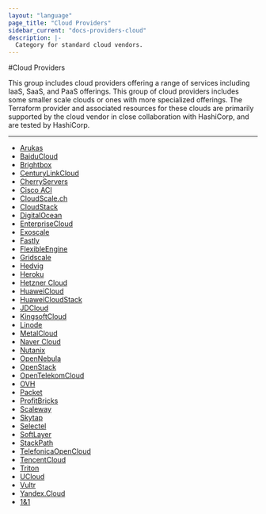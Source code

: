 ```yaml
---
layout: "language"
page_title: "Cloud Providers"
sidebar_current: "docs-providers-cloud"
description: |-
  Category for standard cloud vendors.
---
```


#Cloud Providers

This group includes cloud providers offering a range of services including IaaS,
SaaS, and PaaS offerings. This group of cloud providers includes some smaller
scale clouds or ones with more specialized offerings. The Terraform provider
and associated resources for these clouds are primarily supported by the cloud
vendor in close collaboration with HashiCorp, and are tested by HashiCorp.

---


- [Arukas](/docs/providers/arukas/index.html)
- [BaiduCloud](/docs/providers/baiducloud/index.html)
- [Brightbox](/docs/providers/brightbox/index.html)
- [CenturyLinkCloud](/docs/providers/clc/index.html)
- [CherryServers](/docs/providers/cherryservers/index.html)
- [Cisco ACI](/docs/providers/aci/index.html)
- [CloudScale.ch](/docs/providers/cloudscale/index.html)
- [CloudStack](/docs/providers/cloudstack/index.html)
- [DigitalOcean](/docs/providers/do/index.html)
- [EnterpriseCloud](/docs/providers/ecl/index.html)
- [Exoscale](/docs/providers/exoscale/index.html)
- [Fastly](/docs/providers/fastly/index.html)
- [FlexibleEngine](/docs/providers/flexibleengine/index.html)
- [Gridscale](/docs/providers/gridscale/index.html)
- [Hedvig](/docs/providers/hedvig/index.html)
- [Heroku](/docs/providers/heroku/index.html)
- [Hetzner Cloud](/docs/providers/hcloud/index.html)
- [HuaweiCloud](/docs/providers/huaweicloud/index.html)
- [HuaweiCloudStack](/docs/providers/huaweicloudstack/index.html)
- [JDCloud](/docs/providers/jdcloud/index.html)
- [KingsoftCloud](/docs/providers/ksyun/index.html)
- [Linode](/docs/providers/linode/index.html)
- [MetalCloud](/docs/providers/metalcloud/index.html)
- [Naver Cloud](/docs/providers/ncloud/index.html)
- [Nutanix](/docs/providers/nutanix/index.html)
- [OpenNebula](/docs/providers/opennebula/index.html)
- [OpenStack](/docs/providers/openstack/index.html)
- [OpenTelekomCloud](/docs/providers/opentelekomcloud/index.html)
- [OVH](/docs/providers/ovh/index.html)
- [Packet](/docs/providers/packet/index.html)
- [ProfitBricks](/docs/providers/profitbricks/index.html)
- [Scaleway](/docs/providers/scaleway/index.html)
- [Skytap](/docs/providers/skytap/index.html)
- [Selectel](/docs/providers/selectel/index.html)
- [SoftLayer](/docs/providers/softlayer/index.html)
- [StackPath](/docs/providers/stackpath/index.html)
- [TelefonicaOpenCloud](/docs/providers/telefonicaopencloud/index.html)
- [TencentCloud](/docs/providers/tencentcloud/index.html)
- [Triton](/docs/providers/triton/index.html)
- [UCloud](/docs/providers/ucloud/index.html)
- [Vultr](/docs/providers/vultr/index.html)
- [Yandex.Cloud](/docs/providers/yandex/index.html)
- [1&1](/docs/providers/oneandone/index.html)
